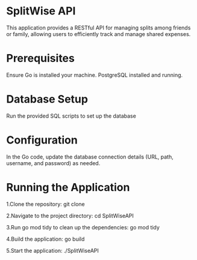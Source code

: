# SplitWise API
This application provides a RESTful API for managing splits among friends or family, allowing users to efficiently track and manage shared expenses.

# Prerequisites
Ensure Go is installed your machine.
PostgreSQL installed and running.

# Database Setup
Run the provided SQL scripts to set up the database

# Configuration
In the Go code, update the database connection details (URL, path, username, and password) as needed.

# Running the Application
1.Clone the repository:
git clone <repository-url>

2.Navigate to the project directory:
cd SplitWiseAPI

3.Run go mod tidy to clean up the dependencies:
go mod tidy

4.Build the application:
go build

5.Start the application:
./SplitWiseAPI
